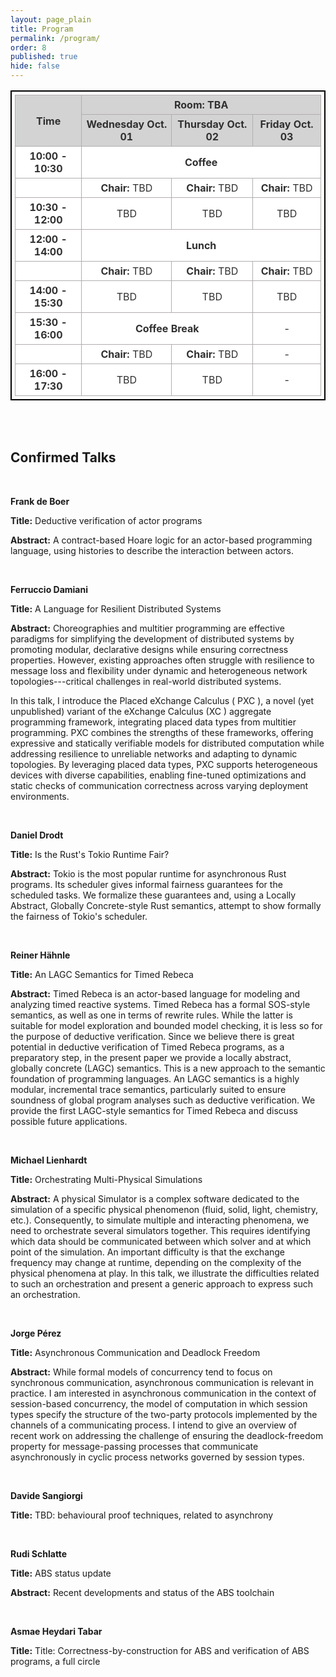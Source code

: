 ```yaml
---
layout: page_plain
title: Program
permalink: /program/
order: 8
published: true
hide: false
---
```


<head>
<style>
	table {
		border:1px solid #b3adad;
		border-collapse:collapse;
		padding:5px;
		}
	table th {
		border:1px solid #b3adad;
		padding:5px;
		background: #D3D3D3;
		color: #313030;
		width: 300px;
		}
	table td {
		border:1px solid #b3adad;
		text-align:center;
		padding:5px;
		background: #ffffff;
		color: #313030;
		}
	table tr{
		text-align: center;
		}
</style>
</head>
<body>
<table style="border:2px solid black;">
	<thead>
            	<tr>
	     		<th  rowspan="2">Time</th>
			<th  colspan="3">Room: TBA</th>
		</tr>
            	<tr>
			<th>Wednesday Oct. 01</th>
			<th>Thursday Oct. 02</th>
			<th>Friday Oct. 03</th>
		</tr>
	</thead>
	<tbody>
		<tr>
			<td> <b> 10:00 - 10:30 </b> </td>
			<td colspan="3" style="text-align: center;"> <b> Coffee </b> </td>
		</tr>
		<tr>
			<td></td>
			<td> <b> Chair: </b> TBD</td>
			<td> <b> Chair: </b> TBD</td>
			<td> <b> Chair: </b> TBD</td>
		</tr>
		<tr>
			<td> <b> 10:30 - 12:00 </b> </td>
			<td>TBD</td>
			<td>TBD</td>
			<td>TBD</td>
		</tr>
		<tr>
			<td> <b> 12:00 - 14:00 </b> </td>
			<td colspan="3"> <b> Lunch </b> </td>
		</tr>
		<tr>
			<td></td>
			<td> <b> Chair: </b> TBD</td>
			<td> <b> Chair: </b> TBD</td>
			<td> <b> Chair: </b> TBD</td>
		</tr>
		<tr>
			<td> <b> 14:00 - 15:30 </b> </td>
			<td>TBD</td>
			<td>TBD</td>
			<td>TBD</td>
		</tr>
		<tr>
			<td> <b> 15:30 - 16:00 </b> </td>
   			<td colspan="2"> <b> Coffee Break </b> </td>
			<td>-</td>
		</tr>
		<tr>
			<td></td>
			<td> <b> Chair: </b> TBD</td>
			<td> <b> Chair: </b> TBD</td>
			<td>-</td>
		</tr>
		<tr>
			<td> <b> 16:00 - 17:30 </b> </td>
			<td>TBD</td>
			<td>TBD</td>
			<td>-</td>
		</tr>
	</tbody>
</table>
</body>

  <br> <br>
  
## Confirmed Talks
 <br>
 
  __Frank de Boer__
  
  __Title:__ Deductive verification of actor programs
  
   __Abstract:__ 
   A contract-based Hoare logic for an actor-based programming language, using histories to describe the interaction between actors.

 <br>
 
  __Ferruccio Damiani__
  
  __Title:__ A Language for Resilient Distributed Systems
  
  __Abstract:__
  Choreographies and multitier programming are effective paradigms for simplifying the development of distributed systems by promoting modular, declarative designs while ensuring correctness properties. However, existing approaches often struggle with resilience to message loss and flexibility under dynamic and heterogeneous network topologies---critical challenges in real-world distributed systems.

In this talk, I introduce the Placed eXchange Calculus ( PXC ), a novel (yet unpublished) variant of the eXchange Calculus (XC ) aggregate programming framework, integrating placed data types from multitier programming. PXC combines the strengths of these frameworks, offering expressive and statically verifiable models for distributed computation while addressing resilience to unreliable networks and adapting to dynamic topologies. By leveraging placed data types, PXC supports heterogeneous devices with diverse capabilities, enabling fine-tuned optimizations and static checks of communication correctness across varying deployment environments.

  <br>
  
  __Daniel Drodt__
  
  __Title:__ Is the Rust's Tokio Runtime Fair?
  
  __Abstract:__
  Tokio is the most popular runtime for asynchronous Rust programs. Its scheduler gives informal fairness guarantees for the scheduled tasks. We formalize these guarantees and, using a Locally Abstract, Globally Concrete-style Rust semantics, attempt to show formally the fairness of Tokio's scheduler.
 
  <br>
  
 __Reiner Hähnle__
  
  __Title:__ An LAGC Semantics for Timed Rebeca
  
  __Abstract:__
  Timed Rebeca is an actor-based language for modeling and analyzing timed reactive systems. Timed Rebeca has a formal SOS-style semantics, as well as one in terms of rewrite rules. While the latter is suitable for model exploration and bounded model checking, it is less so for the purpose of deductive verification. Since we believe there is great potential in deductive verification of Timed Rebeca programs, as a preparatory step, in the present paper we provide a locally abstract, globally concrete (LAGC) semantics. This is a new approach to the semantic foundation of programming languages. An LAGC semantics is a highly modular, incremental trace semantics, particularly suited to ensure soundness of global program analyses such as deductive verification. We provide the first LAGC-style semantics for Timed Rebeca and discuss possible future applications.

  <br>
  
__Michael Lienhardt__

__Title:__ Orchestrating Multi-Physical Simulations

  __Abstract:__
  A physical Simulator is a complex software dedicated to the simulation of a specific physical phenomenon (fluid, solid, light, chemistry, etc.).
Consequently, to simulate multiple and interacting phenomena, we need to orchestrate several simulators together.
This requires identifying which data should be communicated between which solver and at which point of the simulation.
An important difficulty is that the exchange frequency may change at runtime, depending on the complexity of the physical phenomena at play.
In this talk, we illustrate the difficulties related to such an orchestration and present a generic approach to express such an orchestration.

  <br>
  
  __Jorge Pérez__
  
  __Title:__ Asynchronous Communication and Deadlock Freedom
  
 __Abstract:__
  While formal models of concurrency tend to focus on synchronous communication, asynchronous communication is relevant in practice. 
I am interested in asynchronous communication in the context of session-based concurrency, the model of computation in which session types specify the structure of the two-party protocols implemented by the channels of a communicating process. 
I intend to give an overview of recent work on addressing the challenge of ensuring the deadlock-freedom property for message-passing processes that communicate asynchronously in cyclic process networks governed by session types. 

  <br>
  
  __Davide Sangiorgi__
  
  __Title:__ TBD: behavioural proof techniques, related to asynchrony

  <br>
  
 __Rudi Schlatte__
  
__Title:__ ABS status update

 __Abstract:__
  Recent developments and status of the ABS toolchain

  <br>
  
__Asmae Heydari Tabar__
  
__Title:__ Title: Correctness-by-construction for ABS and verification of ABS programs, a full circle

  
  
